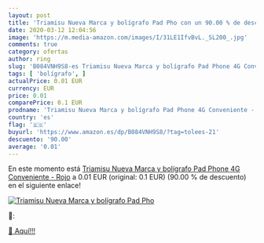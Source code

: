 ```yaml
---
layout: post
title: 'Triamisu Nueva Marca y bolígrafo Pad Pho con un 90.00 % de descuento'
date: 2020-03-12 12:04:56
image: 'https://m.media-amazon.com/images/I/31LE1IfvBvL._SL200_.jpg'
comments: true
category: ofertas
author: ring
slug: 'B084VNH9S8-es Triamisu Nueva Marca y bolígrafo Pad Phone 4G Conveniente...'
tags: [ 'bolígrafo', ]
actualPrice: 0.01 EUR
currency: EUR
price: 0.01
comparePrice: 0.1 EUR
prodname: 'Triamisu Nueva Marca y bolígrafo Pad Phone 4G Conveniente - Rojo'
country: 'es'
flag: '🇪🇸'
buyurl: 'https://www.amazon.es/dp/B084VNH9S8/?tag=tolees-21'
descuento: '90.00'
average: '0.01'
---
```


En este momento está [Triamisu Nueva Marca y bolígrafo Pad Phone 4G Conveniente - Rojo](https://www.amazon.es/dp/B084VNH9S8/?tag=tolees-21) a 0.01 EUR (original: 0.1 EUR) (90.00 %  de descuento) en el siguiente enlace!

[![Triamisu Nueva Marca y bolígrafo Pad Pho](https://m.media-amazon.com/images/I/31LE1IfvBvL._SL200_.jpg)](https://www.amazon.es/dp/B084VNH9S8/?tag=tolees-21)

🔎:


[🛒 Aquí!!!](https://www.amazon.es/dp/B084VNH9S8/?tag=tolees-21)
